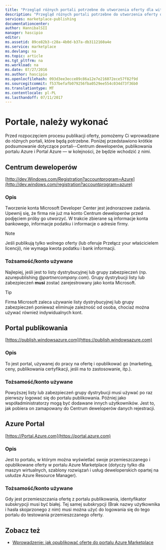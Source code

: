 ```yaml
---
title: "Przegląd różnych portali potrzebne do utworzenia oferty dla witryny Marketplace | Dokumentacja firmy Microsoft"
description: "Przegląd różnych portali potrzebne do utworzenia oferty dla witryny Marketplace"
services: marketplace-publishing
documentationcenter: 
author: HannibalSII
manager: hascipio
editor: 
ms.assetid: 89ce82b3-c28a-4b0d-b37a-db3112160a4e
ms.service: marketplace
ms.devlang: na
ms.topic: article
ms.tgt_pltfrm: na
ms.workload: na
ms.date: 07/27/2016
ms.author: hascipio
ms.openlocfilehash: 093d3ee3ecce89c86a12e7e216072ece57f82f9d
ms.sourcegitcommit: f537befafb079256fba0529ee554c034d73f36b0
ms.translationtype: MT
ms.contentlocale: pl-PL
ms.lasthandoff: 07/11/2017
---
```

# <a name="portals-you-will-need"></a>Portale, należy wykonać
Przed rozpoczęciem procesu publikacji oferty, pomożemy Ci wprowadzane do różnych portali, które będą potrzebne. Poniżej przedstawiono krótkie podsumowanie dotyczące portali--Centrum deweloperów, publikowania portalu Azure i Portal Azure — w kolejności, że będzie wchodzić z nimi.                                                                            

## <a name="developer-center"></a>Centrum deweloperów
[http://dev.Windows.com/Registration?accountprogram=Azure](http://dev.windows.com/registration?accountprogram=azure)

### <a name="description"></a>Opis
Tworzenie konta Microsoft Developer Center jest jednorazowe zadania. Upewnij się, że firma nie już ma konto Centrum deweloperów przed podjęciem próby go utworzyć. W trakcie zbierane są informacje konta bankowego, informacje podatku i informacje o adresie firmy.

> [!NOTE]
> Jeśli publikują tylko wolnego oferty (lub oferuje Przełącz your właścicielem licencji), nie wymaga kwota podatku i bank informacji.
> 
> 

### <a name="identityaccount-used"></a>Tożsamość/konto używane
Najlepiej, jeśli jest to listy dystrybucyjnej lub grupy zabezpieczeń (np. azurepublishing @*partnercompany*.com). Grupy dystrybucji listy lub zabezpieczeń **musi** zostać zarejestrowany jako konta Microsoft.

> [!TIP]
> Firma Microsoft zaleca używanie listy dystrybucyjnej lub grupy zabezpieczeń ponieważ eliminuje zależność od osoba, chociaż można używać również indywidualnych kont.
> 
> 

## <a name="publishing-portal"></a>Portal publikowania
[https://publish.windowsazure.com](https://publish.windowsazure.com)

### <a name="description"></a>Opis
To jest portal, używanej do pracy na ofertę i opublikować go (marketing, ceny, publikowania certyfikacji, jeśli ma to zastosowanie, itp.).

### <a name="identityaccount-used"></a>Tożsamość/konto używane
Powyższej listy lub zabezpieczeń grupy dystrybucji musi używać po raz pierwszy logować się do portalu publikowania. Później jako współadministratorzy mogą być dodawane innych użytkowników. Jest to, jak pobiera on zamapowany do Centrum deweloperów danych rejestracji.

## <a name="azure-portal"></a>Azure Portal
[https://Portal.Azure.com](https://portal.azure.com)

### <a name="description"></a>Opis
Jest to portalu, w którym można wyświetlać swoje przemieszczanego i opublikowane oferty w portalu Azure Marketplace (dotyczy tylko dla maszyn wirtualnych, szablony rozwiązań i usług deweloperskich opartej na usłudze Azure Resource Manager).

### <a name="identityaccount-used"></a>Tożsamość/konto używane
Gdy jest przemieszczania ofertę z portalu publikowania, identyfikator subskrypcji musi być białej. Tej samej subskrypcji (Brak nazwy użytkownika i hasła skojarzonego z nim) musi można użyć do logowania się do tego portalu do testowania przemieszczanego oferty.

## <a name="see-also"></a>Zobacz też
* [Wprowadzenie: jak opublikować ofertę do portalu Azure Marketplace](marketplace-publishing-getting-started.md)

